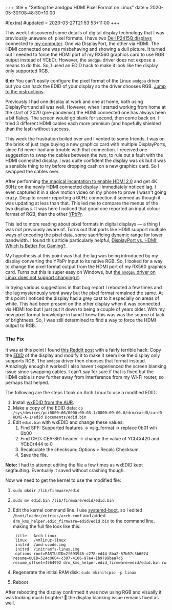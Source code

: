 +++
title = "Setting the amdgpu HDMI Pixel Format on Linux"
date = 2020-05-30T08:48:30+10:00

#[extra]
#updated = 2020-03-27T21:53:53+11:00
+++

This week I discovered some details of digital display technology that I was
previously unaware of: pixel formats. I have two [Dell P2415Q displays][P2415Q]
connected to [my computer][ryzen9-pc]. One via DisplayPort, the other via HDMI.
The HDMI connected one was misbehaving and showing a dull picture. It turned
out I needed to force the HDMI port of my RX560 graphics card to use RGB output
instead of YCbCr. However, the `amdgpu` driver does not expose a means to do
this. So, I used an EDID hack to make it look like the display only supported
RGB.

<!-- more -->

**tl;dr** You can't easily configure the pixel format of the Linux `amdgpu`
driver but you can hack the EDID of your display so the driver chooses RGB.
[Jump to the instructions](#the-fix).

Previously I had one display at work and one at home, both using DisplayPort
and all was well. However, when I started working from home at the start of
2020 (pre-pandemic) the HDMI connected one has always been a bit flakey. The
screen would go blank for second, then come back on. I tried 3 different HDMI
cables each more premium (and hopefully shielded than the last) without
success.

This week the frustration boiled over and I vented to some friends. I was on
the brink of just rage buying a new graphics card with multiple DisplayPorts,
since I'd never had any trouble with that connection. I received one suggestion
to swap the cables between the two, to rule out a fault with the HDMI connected
display. I was quite confident the display was ok but it was a sensible thing
to try before dropping cash on a new graphics card. So I swapped the cables
over.

After performing [the magical incantation to enable HDMI 2.0][incantation] and
get 4K 60Hz on the newly HDMI connected display I immediately noticed lag. I
even captured it in a slow motion video on my phone to prove I wasn't going
crazy. Despite `xrandr` reporting a 60Hz connection it seemed as though it was
updating at less than that. This led me to compare the menus of the two
displays. It was here I noticed that good one reported an input colour format
of RGB, than the other [YPbPr].

This led to more reading about pixel formats in digital displays — a thing I
was not previously aware of. Turns out that ports like HDMI support multiple
ways of encoding the pixel data, some sacrificing dynamic range for lower
bandwidth. I found this article particularly helpful,
[DisplayPort vs. HDMI: Which Is Better For Gaming?](https://www.tomshardware.com/features/displayport-vs-hdmi-better-for-gaming).

My hypothesis at this point was that the lag was being introduced by my display
converting the YPbPr input to its native RGB. So, I looked for a way to change
the pixel format output from the HDMI port of my RX560 graphics card. Turns out
this is super easy on Windows, but [the `amdgpu` driver on Linux does not
support changing it][amdgpu-bug].

In trying various suggestions in that bug report I rebooted a few times and the
lag mysteriously went away but the pixel format remained the same. At this
point I noticed the display had a grey cast to it especially on areas of white.
This had been present on the other display when it was connected via HDMI too
but I just put it down to being a couple of years older. With my new pixel
format knowledge in hand I knew this was was the source of lack of brightness.
So, I was still determined to find a way to force the HDMI output to RGB.

### The Fix

It was at this point I found [this Reddit post][reddit-pixel-format] with a
fairly terrible hack: Copy the [EDID] of the display and modify it to make it
seem like the display only supports RGB. The `amdgpu` driver then chooses that
format instead.  Amazingly enough it worked! I also haven't experienced the
screen blanking issue since swapping cables. I can't say for sure if that is
fixed but the HDMI cable is now further away from interference from my Wi-Fi
router, so perhaps that helped.

The following are the steps I took on Arch Linux to use a modified EDID:

1. Install [wxEDID from the AUR][wxEDID].
1. Make a copy of the EDID data: `cp /sys/devices/pci0000:00/0000:00:03.1/0000:09:00.0/drm/card0/card0-HDMI-A-1/edid Documents/edid.bin`
1. Edit `edid.bin` with wxEDID and change these values:
   1. Find SPF: Supported features -> vsig_format -> replace 0b01 wih 0b00
   1. Find CHD: CEA-861 header -> change the value of YCbCr420 and YCbCr444 to 0
   1. Recalculate the checksum: Options > Recalc Checksum.
   1. Save the file.

**Note:** I had to attempt editing the file a few times as wxEDID kept
segfaulting. Eventually it saved without crashing though.

Now we need to get the kernel to use the modified file:

1. `sudo mkdir /lib/firmware/edid`
1. `sudo mv edid.bin /lib/firmware/edid/edid.bin`
1. Edit the kernel command line. I use [systemd-boot], so I edited `/boot/loader/entries/arch.conf` and added `drm_kms_helper.edid_firmware=edid/edid.bin` to the command line, making the full file look like this:

        title   Arch Linux
        linux   /vmlinuz-linux
        initrd  /amd-ucode.img
        initrd  /initramfs-linux.img
        options root=PARTUUID=2f693946-c278-ed44-8ba2-67b07c3b6074 resume=UUID=524c0604-c307-4106-97e4-1b9799baa7d5 resume_offset=4564992 drm_kms_helper.edid_firmware=edid/edid.bin rw

1. Regenerate the initial RAM disk: `sudo mkinitcpio -p linux`
1. Reboot

After rebooting the display confirmed it was now using RGB and visually it was
looking much brighter! 🤞 the display blanking issue remains fixed as well.

[P2415Q]: https://www.dell.com/en-au/shop/dell-24-ultra-hd-4k-monitor-p2415q/apd/210-anfp/monitors-monitor-accessories
[ryzen9-pc]: https://bitcannon.net/page/ryzen9-pc/
[incantation]: https://www.dell.com/support/article/en-au/sln306595/setting-up-the-p2415q-p2715q-monitors-with-hdmi-2-0-that-support-4k-x-2k-60hz?lang=en
[amdgpu-bug]: https://gitlab.freedesktop.org/drm/amd/-/issues/476
[YPbPr]: https://en.wikipedia.org/wiki/YPbPr
[reddit-pixel-format]: https://www.reddit.com/r/Amd/comments/8bwul6/how_to_switch_the_pixel_format_for_amdgpu_on_linux/dxaef7a/
[EDID]: https://en.wikipedia.org/wiki/Extended_Display_Identification_Data
[wxEDID]: https://aur.archlinux.org/packages/wxedid
[systemd-boot]: https://wiki.archlinux.org/index.php/Systemd-boot
